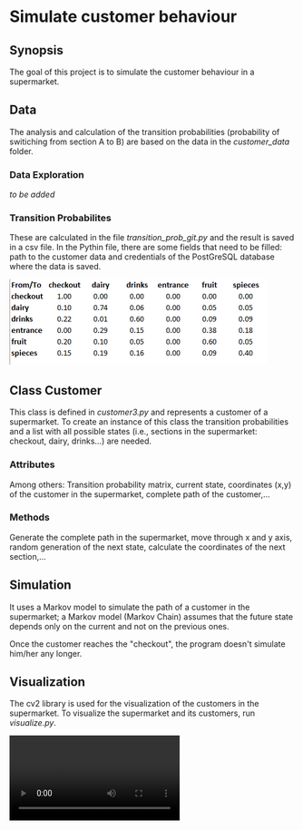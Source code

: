 # Simulate customer behaviour

## Synopsis
The goal of this project is to simulate the customer behaviour in a supermarket.

## Data
The analysis and calculation of the transition probabilities (probability of switiching from section A to B) are based on the data in the *customer_data* folder. 

### Data Exploration
*to be added*

### Transition Probabilites
These are calculated in the file *transition_prob_git.py* and the result is saved in a csv file. In the Pythin file, there are some fields that need to be filled: path to the customer data and credentials of the PostGreSQL database where the data is saved.

![Screenshot](tran_prob.png)


## Class Customer
This class is defined in *customer3.py* and represents a customer of a supermarket. To create an instance of this class the transition probabilities and a list with all possible states (i.e., sections in the supermarket: checkout, dairy, drinks...) are needed.

### Attributes
Among others: Transition probability matrix, current state, coordinates (x,y) of the customer in the supermarket, complete path of the customer,... 

### Methods
Generate the complete path in the supermarket, move through x and y axis, random generation of the next state, calculate the coordinates of the next section,...

## Simulation
It uses a Markov model to simulate the path of a customer in the supermarket; a Markov model (Markov Chain) assumes that the future state depends only on the current and not on the previous ones. 

Once the customer reaches the "checkout", the program doesn't simulate him/her any longer.

## Visualization
The cv2 library is used for the visualization of the customers in the supermarket. To visualize the supermarket and its customers, run *visualize.py*.

![Screenshot](supersim.mp4)









